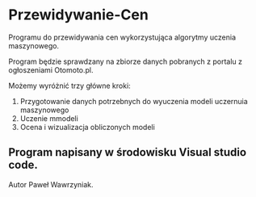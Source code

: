 # Przewidywanie-Cen

Programu do przewidywania cen wykorzystująca algorytmy uczenia maszynowego.

Program będzie sprawdzany na zbiorze danych  pobranych z portalu z ogłoszeniami Otomoto.pl.

Możemy wyróżnić trzy główne kroki:
1) Przygotowanie danych potrzebnych do wyuczenia modeli uczernuia maszynowego
2) Uczenie mmodeli
3) Ocena i wizualizacja obliczonych modeli

## Program napisany w środowisku Visual studio code.

Autor 
Paweł Wawrzyniak.